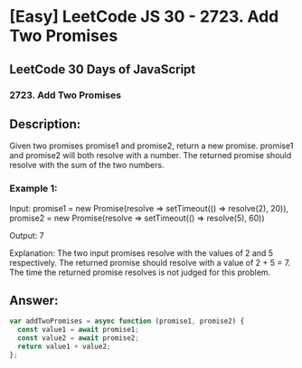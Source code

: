 # [Easy] LeetCode JS 30 - 2723. Add Two Promises

## LeetCode 30 Days of JavaScript

### 2723. Add Two Promises

## Description:

Given two promises promise1 and promise2, return a new promise. promise1 and promise2 will both resolve with a number. The returned promise should resolve with the sum of the two numbers.

### Example 1:

Input:
promise1 = new Promise(resolve => setTimeout(() => resolve(2), 20)),
promise2 = new Promise(resolve => setTimeout(() => resolve(5), 60))

Output: 7

Explanation: The two input promises resolve with the values of 2 and 5 respectively. The returned promise should resolve with a value of 2 + 5 = 7. The time the returned promise resolves is not judged for this problem.

## Answer:

```javascript
var addTwoPromises = async function (promise1, promise2) {
  const value1 = await promise1;
  const value2 = await promise2;
  return value1 + value2;
};
```
